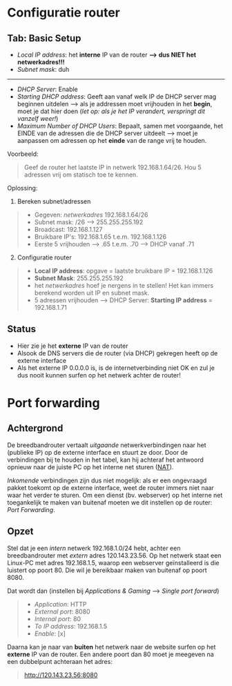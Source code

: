 # Configuratie router
## Tab: Basic Setup
- *Local IP address*: het **interne** IP van de router **--> dus NIET het netwerkadres!!!**
- *Subnet mask*: duh
---
- *DHCP Server*: Enable
- *Starting DHCP address*: Geeft aan vanaf welk IP de DHCP server mag beginnen uitdelen --> als je addressen moet vrijhouden in het **begin**, moet je dat hier doen (*let op: als je het IP verandert, verspringt dit vanzelf weer!*)
- *Maximum Number of DHCP Users*: Bepaalt, samen met voorgaande, het EINDE van de adressen die de DHCP server uitdeelt --> moet je aanpassen om adressen op het **einde** van de range vrij te houden.

Voorbeeld: 
> Geef de router het laatste IP in netwerk 192.168.1.64/26. Hou 5 adressen vrij om statisch toe te kennen.

Oplossing:
1. Bereken subnet/adressen
> - Gegeven: *netwerkadres* 192.168.1.64/26
> - Subnet mask: /26 --> 255.255.255.192
> - Broadcast: 192.168.1.127
> - Bruikbare IP's: 192.168.1.65 t.e.m. 192.168.1.126
> - Eerste 5 vrijhouden --> .65 t.e.m. .70 --> DHCP vanaf .71

2. Configuratie router
> - **Local IP address**: opgave = laatste bruikbare IP = 192.168.1.126
> - **Subnet Mask**: 255.255.255.192
> - het *netwerkadres* hoef je nergens in te stellen! Het kan immers berekend worden uit IP en subnet mask.
> - 5 adressen vrijhouden --> DHCP Server:  **Starting IP address** = 192.168.1.71

## Status
- Hier zie je het **externe** IP van de router
- Alsook de DNS servers die de router (via DHCP) gekregen heeft op de externe interface
- Als het externe IP 0.0.0.0 is, is de internetverbinding niet OK en zul je dus nooit kunnen surfen op het netwerk achter de router!

# Port forwarding
## Achtergrond
De breedbandrouter vertaalt *uitgaande* netwerkverbindingen naar het (publieke IP) op de externe interface en stuurt ze door. Door de verbindingen bij te houden in het tabel, kan hij achteraf het antwoord opnieuw naar de juiste PC op het interne net sturen ([NAT](https://en.wikipedia.org/wiki/Network_address_translation)). 


*Inkomende* verbindingen zijn dus niet mogelijk: als er een ongevraagd pakket toekomt op de externe interface, weet de router immers niet naar waar het verder te sturen. Om een dienst (bv. webserver) op het interne net toegankelijk te maken van buitenaf moeten we dit instellen op de router: *Port Forwarding*. 

## Opzet
Stel dat je een *intern* netwerk 192.168.1.0/24 hebt, achter een breedbandrouter met *extern* adres 120.143.23.56. Op het netwerk staat een Linux-PC met adres 192.168.1.5, waarop een webserver geïnstalleerd is die luistert op poort 80. Die wil je bereikbaar maken van buitenaf op poort 8080. 

Dat wordt dan (instellen bij *Applications & Gaming* --> *Single port forward*)
> - *Application*: HTTP
> - *External port*: 8080
> - *Internal port*: 80
> - *To IP address*: 192.168.1.5
> - *Enable*: [x]

Daarna kan je naar van **buiten** het netwerk naar de website surfen op het **externe** IP van de router. Een andere poort dan 80 moet je meegeven na een dubbelpunt achteraan het adres:
> http://120.143.23.56:8080